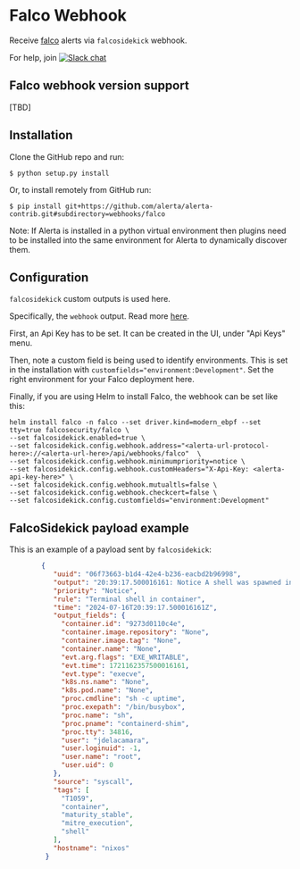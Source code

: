 Falco Webhook
==============

Receive [falco](https://falco.org/) alerts via `falcosidekick` webhook.

For help, join [![Slack chat](https://img.shields.io/badge/chat-on%20slack-blue?logo=slack)](https://slack.alerta.dev)

Falco webhook version support
-------------------------------

[TBD]

Installation
------------

Clone the GitHub repo and run:

    $ python setup.py install

Or, to install remotely from GitHub run:

    $ pip install git+https://github.com/alerta/alerta-contrib.git#subdirectory=webhooks/falco

Note: If Alerta is installed in a python virtual environment then plugins
need to be installed into the same environment for Alerta to dynamically
discover them.

Configuration
-------------

`falcosidekick` custom outputs is used here.

Specifically, the `webhook` output. Read more [here](https://github.com/falcosecurity/falcosidekick/blob/master/docs/outputs/webhook.md).

First, an Api Key has to be set. It can be created in the UI, under "Api Keys" menu.

Then, note a custom field is being used to identify environments. This is set in the installation with `customfields="environment:Development"`. Set the right environment for your Falco deployment here.

Finally, if you are using Helm to install Falco, the webhook can be set like this:

``` shell
helm install falco -n falco --set driver.kind=modern_ebpf --set tty=true falcosecurity/falco \
--set falcosidekick.enabled=true \
--set falcosidekick.config.webhook.address="<alerta-url-protocol-here>://<alerta-url-here>/api/webhooks/falco"  \
--set falcosidekick.config.webhook.minimumpriority=notice \
--set falcosidekick.config.webhook.customHeaders="X-Api-Key: <alerta-api-key-here>" \
--set falcosidekick.config.webhook.mutualtls=false \
--set falcosidekick.config.webhook.checkcert=false \
--set falcosidekick.config.customfields="environment:Development"
```

FalcoSidekick payload example
-----------------------------

This is an example of a payload sent by `falcosidekick`:

``` json
        {
           "uuid": "06f73663-b1d4-42e4-b236-eacbd2b96998",
           "output": "20:39:17.500016161: Notice A shell was spawned in a container with an attached terminal (evt_type=execve user=root user_uid=0 user_loginuid=-1 process=sh proc_exepath=/bin/busybox parent=containerd-shim command=sh -c uptime terminal=34816 exe_flags=EXE_WRITABLE container_id=9273d0110c4e container_image=<NA> container_image_tag=<NA> container_name=<NA> k8s_ns=<NA> k8s_pod_name=<NA>)",
           "priority": "Notice",
           "rule": "Terminal shell in container",
           "time": "2024-07-16T20:39:17.500016161Z",
           "output_fields": {
             "container.id": "9273d0110c4e",
             "container.image.repository": "None",
             "container.image.tag": "None",
             "container.name": "None",
             "evt.arg.flags": "EXE_WRITABLE",
             "evt.time": 1721162357500016161,
             "evt.type": "execve",
             "k8s.ns.name": "None",
             "k8s.pod.name": "None",
             "proc.cmdline": "sh -c uptime",
             "proc.exepath": "/bin/busybox",
             "proc.name": "sh",
             "proc.pname": "containerd-shim",
             "proc.tty": 34816,
             "user": "jdelacamara",
             "user.loginuid": -1,
             "user.name": "root",
             "user.uid": 0
           },
           "source": "syscall",
           "tags": [
             "T1059",
             "container",
             "maturity_stable",
             "mitre_execution",
             "shell"
           ],
           "hostname": "nixos"
         }
```


